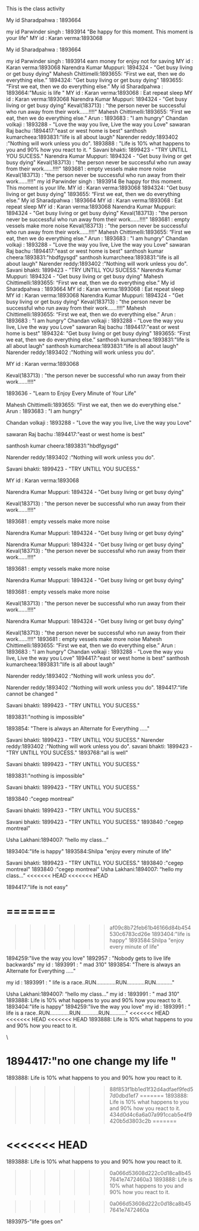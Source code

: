 This is the class activity


My id Sharadpahwa : 1893664



my id Parwinder singh  : 1893914 "Be happy for this moment. This moment is your life"
MY id : Karan verma:1893068

My id Sharadpahwa : 1893664

my id Parwinder singh  : 1893914 earn money for enjoy not for saving
MY id : Karan verma:1893068
Narendra Kumar Muppuri: 1894324 - "Get busy living or get busy dying"
Mahesh Chittimelli:1893655: “First we eat, then we do everything else.”
1894324: "Get busy living or get busy dying"
1893655: “First we eat, then we do everything else.”
My id Sharadpahwa : 1893664:"Music is life "
MY id : Karan verma:1893068 : Eat repeat sleep
MY id : Karan verma:1893068
Narendra Kumar Muppuri: 1894324 - "Get busy living or get busy dying"
Keval(183713) : "the person never be successful who run away from their work......!!!!"
Mahesh Chittimelli:1893655: “First we eat, then we do everything else.”
Arun : 1893683 : "I am hungry"
Chandan volkaji : 1893288 - "Love the way you live, Live the way you Love"
sawaran Raj bachu :1894417:"east or west home is best"
santhosh kumarcheea:1893831:"life is all about laugh"
Narender reddy:1893402 :"Nothing will work unless you do".
1893888 : "Life is 10% what happens to you and 90% how you react to it. "
Savani bhakti: 1899423 - "TRY UNTILL YOU SUCESS."
Narendra Kumar Muppuri: 1894324 - "Get busy living or get busy dying"
Keval(183713) : "the person never be successful who run away from their work......!!!!"
1893681 : empty vessels make more noise
Keval(183713) : "the person never be successful who run away from their work......!!!!"
my id Parwinder singh  : 1893914 Be happy for this moment. This moment is your life.
MY id : Karan verma:1893068
1894324: "Get busy living or get busy dying"
1893655: “First we eat, then we do everything else.”
My id Sharadpahwa : 1893664
MY id : Karan verma:1893068 : Eat repeat sleep
MY id : Karan verma:1893068
Narendra Kumar Muppuri: 1894324 - "Get busy living or get busy dying"
Keval(183713) : "the person never be successful who run away from their work......!!!!"
1893681 : empty vessels make more noise
Keval(183713) : "the person never be successful who run away from their work......!!!!"
Mahesh Chittimelli:1893655: “First we eat, then we do everything else.”
Arun : 1893683 : "I am hungry"
Chandan volkaji : 1893288 - "Love the way you live, Live the way you Love"
sawaran Raj bachu :1894417:"east or west home is best"
santhosh kumar cheera:1893831:"hbdfgysgd"
santhosh kumarcheea:1893831:"life is all about laugh"
Narender reddy:1893402 :"Nothing will work unless you do".
Savani bhakti: 1899423 - "TRY UNTILL YOU SUCESS."
Narendra Kumar Muppuri: 1894324 - "Get busy living or get busy dying"
Mahesh Chittimelli:1893655: “First we eat, then we do everything else.”
My id Sharadpahwa : 1893664
MY id : Karan verma:1893068 : Eat repeat sleep
MY id : Karan verma:1893068
Narendra Kumar Muppuri: 1894324 - "Get busy living or get busy dying"
Keval(183713) : "the person never be successful who run away from their work......!!!!"
Mahesh Chittimelli:1893655: “First we eat, then we do everything else.”
Arun : 1893683 : "I am hungry"
Chandan volkaji : 1893288 - "Love the way you live, Live the way you Love"
sawaran Raj bachu :1894417:"east or west home is best"
1894324: "Get busy living or get busy dying"
1893655: “First we eat, then we do everything else.”
santhosh kumarcheea:1893831:"life is all about laugh"
santhosh kumarcheea:1893831:"life is all about laugh"
Narender reddy:1893402 :"Nothing will work unless you do".

MY id : Karan verma:1893068







Keval(183713) : "the person never be successful who run away from their work......!!!!"



1893636 - "Learn to Enjoy Every Minute of Your Life"







Mahesh Chittimelli:1893655: “First we eat, then we do everything else.”
Arun : 1893683 : "I am hungry"


Chandan volkaji : 1893288 - "Love the way you live, Live the way you Love"











sawaran Raj bachu :1894417:"east or west home is best"



santhosh kumar cheera:1893831:"hbdfgysgd"




Narender reddy:1893402 :"Nothing will work unless you do".


Savani bhakti: 1899423 - "TRY UNTILL YOU SUCESS."










MY id : Karan verma:1893068

Narendra Kumar Muppuri: 1894324 - "Get busy living or get busy dying"

Keval(183713) : "the person never be successful who run away from their work......!!!!"

1893681 : empty vessels make more noise


Narendra Kumar Muppuri: 1894324 - "Get busy living or get busy dying"

Narendra Kumar Muppuri: 1894324 - "Get busy living or get busy dying"
Keval(183713) : "the person never be successful who run away from their work......!!!!"

1893681 : empty vessels make more noise





Narendra Kumar Muppuri: 1894324 - "Get busy living or get busy dying"




1893681 : empty vessels make more noise

Keval(183713) : "the person never be successful who run away from their work......!!!!"




Narendra Kumar Muppuri: 1894324 - "Get busy living or get busy dying"

Keval(183713) : "the person never be successful who run away from their work......!!!!"
1893681 : empty vessels make more noise
Mahesh Chittimelli:1893655: “First we eat, then we do everything else.”
Arun : 1893683 : "I am hungry"
Chandan volkaji : 1893288 - "Love the way you live, Live the way you Love"
 1894417:"east or west home is best"
santhosh kumarcheea:1893831:"life is all about laugh"




Narender reddy:1893402 :"Nothing will work unless you do".






Narender reddy:1893402 :"Nothing will work unless you do".
1894417:"life cannot be changed "









Savani bhakti: 1899423 - "TRY UNTILL YOU SUCESS."




1893831:"nothing is impossible"
 

1893854: "There is always an Alternate for Everything ....."




Savani bhakti: 1899423 - "TRY UNTILL YOU SUCESS."
Narender reddy:1893402 :"Nothing will work unless you do".
savani bhakti: 1899423 - "TRY UNTILL YOU SUCESS."
1893768:"all is well"





Savani bhakti: 1899423 - "TRY UNTILL YOU SUCESS."






1893831:"nothing is impossible"




Savani bhakti: 1899423 - "TRY UNTILL YOU SUCESS."



1893840 :"cegep montreal"




Savani bhakti: 1899423 - "TRY UNTILL YOU SUCESS."

 
Savani bhakti: 1899423 - "TRY UNTILL YOU SUCESS."
1893840 :"cegep montreal"
 
 




Usha Lakhani:1894007: “hello my class...”





































1893404:"life is happy"
1893584:Shilpa "enjoy every minute of life"


Savani bhakti: 1899423 - "TRY UNTILL YOU SUCESS."
1893840 :"cegep montreal"
1893840 :"cegep montreal"
Usha Lakhani:1894007: “hello my class...”
<<<<<<< HEAD
<<<<<<< HEAD


1894417:"life is not easy"

































=======
=======
>>>>>>> af09c8b72feb61b46166d84b454530c6783cd26e
1893404:"life is happy"
1893584:Shilpa "enjoy every minute of life"

1894259:"live the way you love"
1892957 : "Nobody gets to live life backwards"
my id : 1893991 : " mad 310"
1893854: "There is always an Alternate for Everything ....."





my id : 1893991 : " life is a race..RUN.............RUN............RUN..........."

Usha Lakhani:1894007: “hello my class...”
my id : 1893991 : " mad 310"
1893888: Life is 10% what happens to you and 90% how you react to it. 
1893404:"life is happy"
1894259:"live the way you love"
my id : 1893991 : " life is a race..RUN.............RUN............RUN..........."
<<<<<<< HEAD
<<<<<<< HEAD
<<<<<<< HEAD
1893888: Life is 10% what happens to you and 90% how you react to it.  

\







1894417:"no one change my life "
=======
1893888: Life is 10% what happens to you and 90% how you react to it.  

>>>>>>> 88f853f1bb1ed1f32d4adfaef9fed57d0dbd1ef7
=======
1893888: Life is 10% what happens to you and 90% how you react to it.  
>>>>>>> 434d0d4c6a6a07a991ccab5e4f9420b5d3803c2b
=======

<<<<<<< HEAD
=======
1893888: Life is 10% what happens to you and 90% how you react to it.  





>>>>>>> 0a066d53608d222c0d18ca8b457641e7472460a3
1893888: Life is 10% what happens to you and 90% how you react to it.  

>>>>>>> 0a066d53608d222c0d18ca8b457641e7472460a




1893975-"life goes on"
